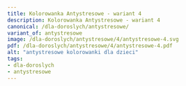```yaml
---
title: Kolorowanka Antystresowe - wariant 4
description: Kolorowanka Antystresowe - wariant 4
canonical: /dla-doroslych/antystresowe/
variant_of: antystresowe
image: /dla-doroslych/antystresowe/4/antystresowe-4.svg
pdf: /dla-doroslych/antystresowe/4/antystresowe-4.pdf
alt: "antystresowe kolorowanki dla dzieci"
tags:
- dla-doroslych
- antystresowe
---
```

